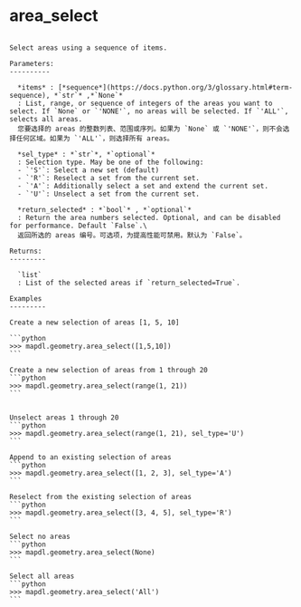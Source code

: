 # area_select

````{method} Geometry.area_select(items, sel_type='S', return_selected=False)

Select areas using a sequence of items.

Parameters:
----------

  *items* : [*sequence*](https://docs.python.org/3/glossary.html#term-sequence), *`str`* ,*`None`*
  : List, range, or sequence of integers of the areas you want to select. If `None` or `'NONE'`, no areas will be selected. If `'ALL'`, selects all areas.
  您要选择的 areas 的整数列表、范围或序列。如果为 `None` 或 `'NONE'`，则不会选择任何区域。如果为 `'ALL'`，则选择所有 areas。

  *sel_type* : *`str`*, *`optional`*
  : Selection type. May be one of the following:
  - `'S'`: Select a new set (default)
  - `'R'`: Reselect a set from the current set.
  - `'A'`: Additionally select a set and extend the current set.
  - `'U'`: Unselect a set from the current set.

  *return_selected* : *`bool`* , *`optional`*
  : Return the area numbers selected. Optional, and can be disabled for performance. Default `False`.\
  返回所选的 areas 编号。可选项，为提高性能可禁用。默认为 `False`。

Returns:
---------

  `list`
  : List of the selected areas if `return_selected=True`.

Examples
---------

Create a new selection of areas [1, 5, 10]

```python
>>> mapdl.geometry.area_select([1,5,10])
```

Create a new selection of areas from 1 through 20
```python
>>> mapdl.geometry.area_select(range(1, 21))
```


Unselect areas 1 through 20
```python
>>> mapdl.geometry.area_select(range(1, 21), sel_type='U')
```

Append to an existing selection of areas
```python
>>> mapdl.geometry.area_select([1, 2, 3], sel_type='A')
```

Reselect from the existing selection of areas
```python
>>> mapdl.geometry.area_select([3, 4, 5], sel_type='R')
```

Select no areas
```python
>>> mapdl.geometry.area_select(None)
```

Select all areas
```python
>>> mapdl.geometry.area_select('All')
```


````
